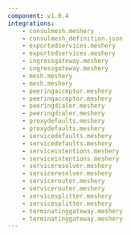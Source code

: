 ```yaml
---
component: v1.0.4
integrations:
    - consulmesh.meshery
    - consulmesh_definition.json
    - exportedservices.meshery
    - exportedservices.meshery
    - ingressgateway.meshery
    - ingressgateway.meshery
    - mesh.meshery
    - mesh.meshery
    - peeringacceptor.meshery
    - peeringacceptor.meshery
    - peeringdialer.meshery
    - peeringdialer.meshery
    - proxydefaults.meshery
    - proxydefaults.meshery
    - servicedefaults.meshery
    - servicedefaults.meshery
    - serviceintentions.meshery
    - serviceintentions.meshery
    - serviceresolver.meshery
    - serviceresolver.meshery
    - servicerouter.meshery
    - servicerouter.meshery
    - servicesplitter.meshery
    - servicesplitter.meshery
    - terminatinggateway.meshery
    - terminatinggateway.meshery
---
```

